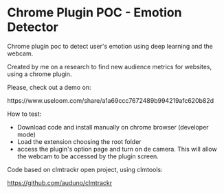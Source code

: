 <h1>
  Chrome Plugin POC - Emotion Detector
  </h1>
  <p>
  Chrome plugin poc to detect user's emotion using deep learning and the webcam.
  </p>
  <p>
    Created by me on a research to find new audience metrics for websites, using a chrome plugin.
  </p>
  
  <p>Please, check out a demo on:</p>
  https://www.useloom.com/share/a1a69ccc7672489b994219afc620b82d
  
  How to test:

- Download code and install manually on chrome browser (developer mode)
- Load the extension choosing the root folder
- access the plugin's option page and turn on de camera. This will allow the webcam to be accessed by the plugin screen.

Code based on clmtrackr open project, using clmtools:

https://github.com/auduno/clmtrackr
